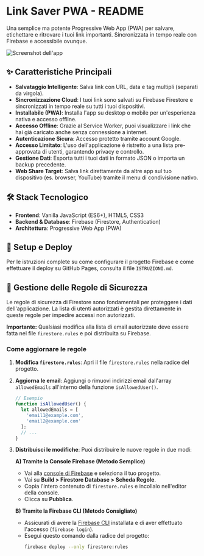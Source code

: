 # Link Saver PWA - README

Una semplice ma potente Progressive Web App (PWA) per salvare, etichettare e ritrovare i tuoi link importanti. Sincronizzata in tempo reale con Firebase e accessibile ovunque.

![Screenshot dell'app](https://i.imgur.com/esempio.png) <!-- Sostituisci con un vero screenshot -->

## ✨ Caratteristiche Principali

- **Salvataggio Intelligente**: Salva link con URL, data e tag multipli (separati da virgola).
- **Sincronizzazione Cloud**: I tuoi link sono salvati su Firebase Firestore e sincronizzati in tempo reale su tutti i tuoi dispositivi.
- **Installabile (PWA)**: Installa l'app su desktop o mobile per un'esperienza nativa e accesso offline.
- **Accesso Offline**: Grazie al Service Worker, puoi visualizzare i link che hai già caricato anche senza connessione a internet.
- **Autenticazione Sicura**: Accesso protetto tramite account Google.
- **Accesso Limitato**: L'uso dell'applicazione è ristretto a una lista pre-approvata di utenti, garantendo privacy e controllo.
- **Gestione Dati**: Esporta tutti i tuoi dati in formato JSON o importa un backup precedente.
- **Web Share Target**: Salva link direttamente da altre app sul tuo dispositivo (es. browser, YouTube) tramite il menu di condivisione nativo.

## 🛠️ Stack Tecnologico

- **Frontend**: Vanilla JavaScript (ES6+), HTML5, CSS3
- **Backend & Database**: Firebase (Firestore, Authentication)
- **Architettura**: Progressive Web App (PWA)

## 🚀 Setup e Deploy

Per le istruzioni complete su come configurare il progetto Firebase e come effettuare il deploy su GitHub Pages, consulta il file `ISTRUZIONI.md`.

## 🔐 Gestione delle Regole di Sicurezza

Le regole di sicurezza di Firestore sono fondamentali per proteggere i dati dell'applicazione. La lista di utenti autorizzati è gestita direttamente in queste regole per impedire accessi non autorizzati.

**Importante:** Qualsiasi modifica alla lista di email autorizzate deve essere fatta nel file `firestore.rules` e poi distribuita su Firebase.

### Come aggiornare le regole

1.  **Modifica `firestore.rules`**: Apri il file `firestore.rules` nella radice del progetto.
2.  **Aggiorna le email**: Aggiungi o rimuovi indirizzi email dall'array `allowedEmails` all'interno della funzione `isAllowedUser()`.

    ```javascript
    // Esempio
    function isAllowedUser() {
      let allowedEmails = [
        'email1@example.com',
        'email2@example.com'
      ];
      // ...
    }
    ```

3.  **Distribuisci le modifiche**: Puoi distribuire le nuove regole in due modi:

    **A) Tramite la Console Firebase (Metodo Semplice)**
    *   Vai alla [console di Firebase](https://console.firebase.google.com/) e seleziona il tuo progetto.
    *   Vai su **Build > Firestore Database > Scheda Regole**.
    *   Copia l'intero contenuto di `firestore.rules` e incollalo nell'editor della console.
    *   Clicca su **Pubblica**.

    **B) Tramite la Firebase CLI (Metodo Consigliato)**
    *   Assicurati di avere la [Firebase CLI](https://firebase.google.com/docs/cli) installata e di aver effettuato l'accesso (`firebase login`).
    *   Esegui questo comando dalla radice del progetto:
        ```bash
        firebase deploy --only firestore:rules
        ```
